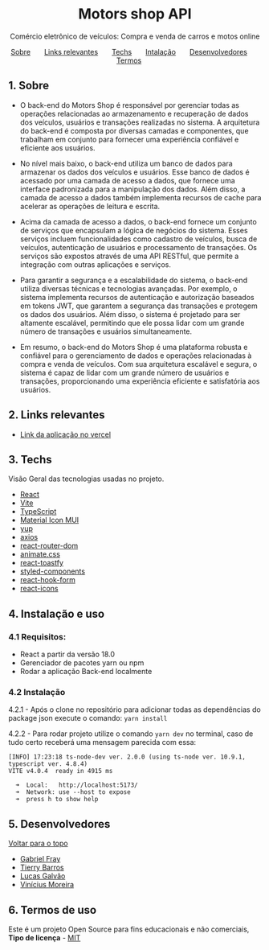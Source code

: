 
<a name="tabela-de-conteúdos"></a>

<h1 align="center">
  Motors shop API
</h1>

<p align = "center">
Comércio eletrônico de veículos: Compra e venda de carros e motos online
</p>

<p align="center">
  <a href="#sobre">Sobre</a>&nbsp;&nbsp;&nbsp;&nbsp;&nbsp;&nbsp;
  <a href="#links">Links relevantes</a>&nbsp;&nbsp;&nbsp;&nbsp;&nbsp;&nbsp;
  <a href="#techs">Techs</a>&nbsp;&nbsp;&nbsp;&nbsp;&nbsp;&nbsp;
  <a href="#install">Intalação</a>&nbsp;&nbsp;&nbsp;&nbsp;&nbsp;&nbsp;
  <a href="#devs">Desenvolvedores</a>&nbsp;&nbsp;&nbsp;&nbsp;&nbsp;&nbsp;
  <a href="#terms">Termos</a>&nbsp;&nbsp;&nbsp;&nbsp;&nbsp;&nbsp;
</p>


<a name="sobre"></a>

## 1. Sobre

- O back-end do Motors Shop é responsável por gerenciar todas as operações relacionadas ao armazenamento e recuperação de dados dos veículos, usuários e transações realizadas no sistema. A arquitetura do back-end é composta por diversas camadas e componentes, que trabalham em conjunto para fornecer uma experiência confiável e eficiente aos usuários.

- No nível mais baixo, o back-end utiliza um banco de dados para armazenar os dados dos veículos e usuários. Esse banco de dados é acessado por uma camada de acesso a dados, que fornece uma interface padronizada para a manipulação dos dados. Além disso, a camada de acesso a dados também implementa recursos de cache para acelerar as operações de leitura e escrita.

- Acima da camada de acesso a dados, o back-end fornece um conjunto de serviços que encapsulam a lógica de negócios do sistema. Esses serviços incluem funcionalidades como cadastro de veículos, busca de veículos, autenticação de usuários e processamento de transações. Os serviços são expostos através de uma API RESTful, que permite a integração com outras aplicações e serviços.

- Para garantir a segurança e a escalabilidade do sistema, o back-end utiliza diversas técnicas e tecnologias avançadas. Por exemplo, o sistema implementa recursos de autenticação e autorização baseados em tokens JWT, que garantem a segurança das transações e protegem os dados dos usuários. Além disso, o sistema é projetado para ser altamente escalável, permitindo que ele possa lidar com um grande número de transações e usuários simultaneamente.

- Em resumo, o back-end do Motors Shop é uma plataforma robusta e confiável para o gerenciamento de dados e operações relacionadas à compra e venda de veículos. Com sua arquitetura escalável e segura, o sistema é capaz de lidar com um grande número de usuários e transações, proporcionando uma experiência eficiente e satisfatória aos usuários.

<a name="links"></a>

## 2. Links relevantes

- <a name="deploy-da-aplicação" href ="" target="_blank">Link da aplicação no vercel</a>

<a align="left" name="techs"></a>

## 3. Techs

Visão Geral das tecnologias usadas no projeto.

- [React](https://reactjs.org)
- [Vite](https://vitejs.dev)
- [TypeScript](https://www.typescriptlang.org/)
- [Material Icon MUI](https://mui.com)
- [yup](https://www.npmjs.com/package/yup)
- [axios](https://react-hook-form.com)
- [react-router-dom](https://reactrouter.com)
- [animate.css](https://animate.style)
- [react-toastfy](https://www.npmjs.com/package/react-toastify)
- [styled-components](https://www.styled-components.com)
- [react-hook-form](https://react-hook-form.com)
- [react-icons](https://react-icons.github.io/react-icons/search)

<a name="install"></a>

## 4. Instalação e uso

### 4.1 Requisitos:
- React a partir da versão 18.0
- Gerenciador de pacotes yarn ou npm
- Rodar a aplicação Back-end localmente

### 4.2 Instalação
4.2.1 - Após o clone no repositório para adicionar todas as dependências do package json execute o comando: 
`yarn install` 

4.2.2 - Para rodar projeto utilize o comando `yarn dev` no terminal, caso de tudo certo receberá uma mensagem parecida com essa:

```
[INFO] 17:23:18 ts-node-dev ver. 2.0.0 (using ts-node ver. 10.9.1, typescript ver. 4.8.4)
VITE v4.0.4  ready in 4915 ms

  ➜  Local:   http://localhost:5173/
  ➜  Network: use --host to expose  
  ➜  press h to show help
```
<a name="devs"></a>

## 5. Desenvolvedores


[ Voltar para o topo ](#tabela-de-conteúdos)

- <a name="Gabriel-Fray" href="https://www.linkedin.com/in/gabrielfray/" target="_blank">Gabriel Fray</a>
- <a name="Tierry-Barros" href="https://www.linkedin.com/in/tierrybarros/" target="_blank">Tierry Barros</a>
- <a name="Lucas-Galvão" href="https://www.linkedin.com/in/galvs135/" target="_blank">Lucas Galvão</a>
- <a name="Vinícius-Moreira" href="https://www.linkedin.com/in/vinicius-moreira-henrique/" target="_blank">Vinícius Moreira</a>

<a name="terms"></a>

## 6. Termos de uso

Este é um projeto Open Source para fins educacionais e não comerciais, **Tipo de licença** - <a name="mit" href="https://opensource.org/licenses/MIT" target="_blank">MIT</a>
